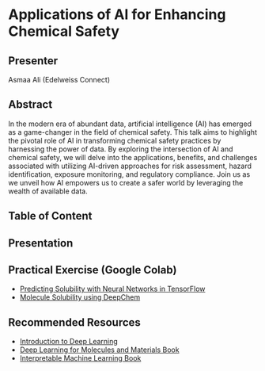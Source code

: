 # Applications of AI for Enhancing Chemical Safety

## Presenter

Asmaa Ali (Edelweiss Connect)


## Abstract

In the modern era of abundant data, artificial intelligence (AI) has emerged as a game-changer in the field of chemical safety. This talk aims to highlight the pivotal role of AI in transforming chemical safety practices by harnessing the power of data. By exploring the intersection of AI and chemical safety, we will delve into the applications, benefits, and challenges associated with utilizing AI-driven approaches for risk assessment, hazard identification, exposure monitoring, and regulatory compliance. Join us as we unveil how AI empowers us to create a safer world by leveraging the wealth of available data.


## Table of Content


## Presentation


## Practical Exercise (Google Colab)

- [Predicting Solubility with Neural Networks in TensorFlow](https://github.com/asmaa-a-abdelwahab/OpenTox_Summer_School/blob/main/Introduction_to_Deep_Learning.ipynb)
- [Molecule Solubility using DeepChem](https://github.com/jurevito/molecule-solubility/blob/main/solubility.ipynb)


## Recommended Resources

- [Introduction to Deep Learning ](https://github.com/dennishnf/intro-to-deep-learning)
- [Deep Learning for Molecules and Materials Book](https://github.com/whitead/dmol-book/blob/main/README.md)
- [Interpretable Machine Learning Book](https://christophm.github.io/interpretable-ml-book/)



